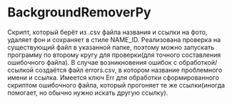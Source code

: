 # BackgroundRemoverPy

Скрипт, который берёт из .csv файла названия и ссылки на фото, удаляет фон и сохраняет в стиле NAME_ID.
Реализована проверка на существующий файл в указанной папке, поэтому можно запускать программу по второму кругу для проверки(для точного составления ошибочного файла).
В случае возникновения ошибок с обработкой/ссылкой создаётся файл errors.csv, в котором название проблемного имени и ссылка.
Имеется ключ Err для обработки сформированного скриптом ошибочного файла, который прогоняет те же ссылки(иногда помогает, но обычно нужно искать другую ссылку).

